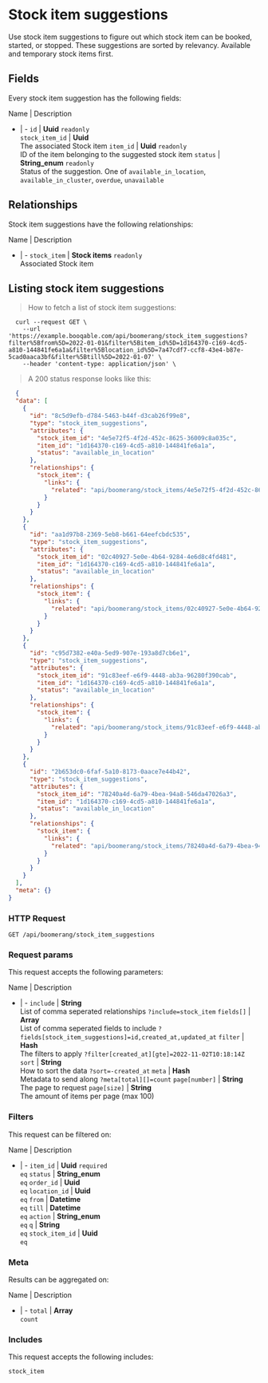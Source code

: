 # Stock item suggestions

Use stock item suggestions to figure out which stock item can be booked, started, or stopped. These suggestions are sorted by relevancy. Available and temporary stock items first.

## Fields
Every stock item suggestion has the following fields:

Name | Description
- | -
`id` | **Uuid** `readonly`<br>
`stock_item_id` | **Uuid** <br>The associated Stock item
`item_id` | **Uuid** `readonly`<br>ID of the item belonging to the suggested stock item
`status` | **String_enum** `readonly`<br>Status of the suggestion. One of `available_in_location`, `available_in_cluster`, `overdue`, `unavailable`


## Relationships
Stock item suggestions have the following relationships:

Name | Description
- | -
`stock_item` | **Stock items** `readonly`<br>Associated Stock item


## Listing stock item suggestions



> How to fetch a list of stock item suggestions:

```shell
  curl --request GET \
    --url 'https://example.booqable.com/api/boomerang/stock_item_suggestions?filter%5Bfrom%5D=2022-01-01&filter%5Bitem_id%5D=1d164370-c169-4cd5-a810-144841fe6a1a&filter%5Blocation_id%5D=7a47cdf7-ccf8-43e4-b87e-5cad0aaca3bf&filter%5Btill%5D=2022-01-07' \
    --header 'content-type: application/json' \
```

> A 200 status response looks like this:

```json
  {
  "data": [
    {
      "id": "8c5d9efb-d784-5463-b44f-d3cab26f99e8",
      "type": "stock_item_suggestions",
      "attributes": {
        "stock_item_id": "4e5e72f5-4f2d-452c-8625-36009c8a035c",
        "item_id": "1d164370-c169-4cd5-a810-144841fe6a1a",
        "status": "available_in_location"
      },
      "relationships": {
        "stock_item": {
          "links": {
            "related": "api/boomerang/stock_items/4e5e72f5-4f2d-452c-8625-36009c8a035c"
          }
        }
      }
    },
    {
      "id": "aa1d97b8-2369-5eb8-b661-64eefcbdc535",
      "type": "stock_item_suggestions",
      "attributes": {
        "stock_item_id": "02c40927-5e0e-4b64-9284-4e6d8c4fd481",
        "item_id": "1d164370-c169-4cd5-a810-144841fe6a1a",
        "status": "available_in_location"
      },
      "relationships": {
        "stock_item": {
          "links": {
            "related": "api/boomerang/stock_items/02c40927-5e0e-4b64-9284-4e6d8c4fd481"
          }
        }
      }
    },
    {
      "id": "c95d7382-e40a-5ed9-907e-193a8d7cb6e1",
      "type": "stock_item_suggestions",
      "attributes": {
        "stock_item_id": "91c83eef-e6f9-4448-ab3a-96280f390cab",
        "item_id": "1d164370-c169-4cd5-a810-144841fe6a1a",
        "status": "available_in_location"
      },
      "relationships": {
        "stock_item": {
          "links": {
            "related": "api/boomerang/stock_items/91c83eef-e6f9-4448-ab3a-96280f390cab"
          }
        }
      }
    },
    {
      "id": "2b653dc0-6faf-5a10-8173-0aace7e44b42",
      "type": "stock_item_suggestions",
      "attributes": {
        "stock_item_id": "78240a4d-6a79-4bea-94a8-546da47026a3",
        "item_id": "1d164370-c169-4cd5-a810-144841fe6a1a",
        "status": "available_in_location"
      },
      "relationships": {
        "stock_item": {
          "links": {
            "related": "api/boomerang/stock_items/78240a4d-6a79-4bea-94a8-546da47026a3"
          }
        }
      }
    }
  ],
  "meta": {}
}
```

### HTTP Request

`GET /api/boomerang/stock_item_suggestions`

### Request params

This request accepts the following parameters:

Name | Description
- | -
`include` | **String** <br>List of comma seperated relationships `?include=stock_item`
`fields[]` | **Array** <br>List of comma seperated fields to include `?fields[stock_item_suggestions]=id,created_at,updated_at`
`filter` | **Hash** <br>The filters to apply `?filter[created_at][gte]=2022-11-02T10:18:14Z`
`sort` | **String** <br>How to sort the data `?sort=-created_at`
`meta` | **Hash** <br>Metadata to send along `?meta[total][]=count`
`page[number]` | **String** <br>The page to request
`page[size]` | **String** <br>The amount of items per page (max 100)


### Filters

This request can be filtered on:

Name | Description
- | -
`item_id` | **Uuid** `required`<br>`eq`
`status` | **String_enum** <br>`eq`
`order_id` | **Uuid** <br>`eq`
`location_id` | **Uuid** <br>`eq`
`from` | **Datetime** <br>`eq`
`till` | **Datetime** <br>`eq`
`action` | **String_enum** <br>`eq`
`q` | **String** <br>`eq`
`stock_item_id` | **Uuid** <br>`eq`


### Meta

Results can be aggregated on:

Name | Description
- | -
`total` | **Array** <br>`count`


### Includes

This request accepts the following includes:

`stock_item`





